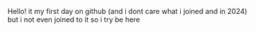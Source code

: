 Hello! it my first day on github (and i dont care what i joined and in 2024) but i not even joined to it so i try be here

